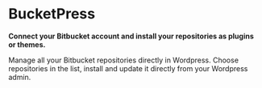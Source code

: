BucketPress
=======

**Connect your Bitbucket account and install your repositories as plugins or themes.**

Manage all your Bitbucket repositories directly in Wordpress. Choose repositories in the list, install and update it directly from your Wordpress admin.
